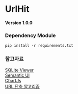 # UrlHit

__Version 1.0.0__

### Dependency Module
```
pip install -r requirements.txt
```

### 참고자료
[SQLite Viewer](https://sqliteonline.com/)
<br>
[Semantic UI](https://semantic-ui.com/)
<br>
[ChartJs](https://www.chartjs.org/samples/latest/)
<br>
[URL 단축 알고리즘](https://github.com/minsuk-heo/coding_interview_kr/blob/master/URL_%EB%8B%A8%EC%B6%95_%EC%95%8C%EA%B3%A0%EB%A6%AC%EC%A6%98_%EA%B5%AC%ED%98%84%ED%95%98%EA%B8%B0.ipynb)

